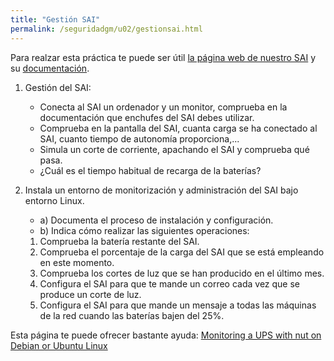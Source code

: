 ```yaml
---
title: "Gestión SAI"
permalink: /seguridadgm/u02/gestionsai.html
---
```


Para realzar esta práctica te puede ser útil [la página web de nuestro SAI](https://www.apc.com/shop/es/es/products/APC-Power-Saving-Back-UPS-Pro-900-230V/P-BR900GI) y su [documentación](doc/manual_sai_apc.pdf).

1. Gestión del SAI:

    * Conecta al SAI un ordenador y un monitor, comprueba en la documentación que enchufes del SAI debes utilizar.
    * Comprueba en la pantalla del SAI, cuanta carga se ha conectado al SAI, cuanto tiempo de autonomía proporciona,...
    * Simula un corte de corriente, apachando el SAI y comprueba qué pasa.
    * ¿Cuál es el tiempo habitual de recarga de la baterías?

2. Instala un entorno de monitorización y administración del SAI bajo entorno Linux.

    * a) Documenta el proceso de instalación y configuración.
    * b) Indica cómo realizar las siguientes operaciones:

    1. Comprueba la batería restante del SAI.
    2. Comprueba el porcentaje de la carga del SAI que se está empleando en este momento.
    3. Comprueba los cortes de luz que se han producido en el último mes.
    4. Configura el SAI para que te mande un correo cada vez que se produce un corte de luz.
    5. Configura el SAI para que mande un mensaje a todas las máquinas de la red cuando las baterías bajen del 25%.

Esta página te puede ofrecer bastante ayuda: [Monitoring a UPS with nut on Debian or Ubuntu Linux](https://blog.shadypixel.com/monitoring-a-ups-with-nut-on-debian-or-ubuntu-linux/)